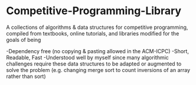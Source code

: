 # Competitive-Programming-Library
A collections of algorithms & data structures for competitive programming, compiled
from textbooks, online tutorials, and libraries modified for the goals of being

-Dependency free (no copying & pasting allowed in the ACM-ICPC)
-Short, Readable, Fast
-Understood well by myself since many algorithmic challenges require these
data structures to be adapted or augmented to solve the problem (e.g. changing merge sort to count 
inversions of an array rather than sort)


